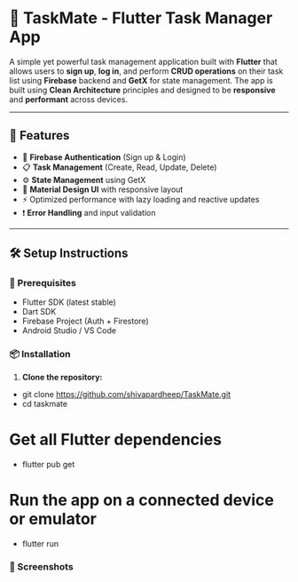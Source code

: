 # 📝 TaskMate - Flutter Task Manager App

A simple yet powerful task management application built with **Flutter** that allows users to **sign up**, **log in**, and perform **CRUD operations** on their task list using **Firebase** backend and **GetX** for state management. The app is built using **Clean Architecture** principles and designed to be **responsive** and **performant** across devices.

---

## 🚀 Features

- 🔐 **Firebase Authentication** (Sign up & Login)
- 📋 **Task Management** (Create, Read, Update, Delete)
- ⚙️ **State Management** using GetX
- 🎨 **Material Design UI** with responsive layout
- ⚡ Optimized performance with lazy loading and reactive updates
- ❗ **Error Handling** and input validation

---

## 🛠️ Setup Instructions

### 🔧 Prerequisites

- Flutter SDK (latest stable)
- Dart SDK
- Firebase Project (Auth + Firestore)
- Android Studio / VS Code

### 📦 Installation

1. **Clone the repository:**


* git clone https://github.com/shivapardheep/TaskMate.git
* cd taskmate

# Get all Flutter dependencies
* flutter pub get

# Run the app on a connected device or emulator
* flutter run

### 📸 Screenshots










